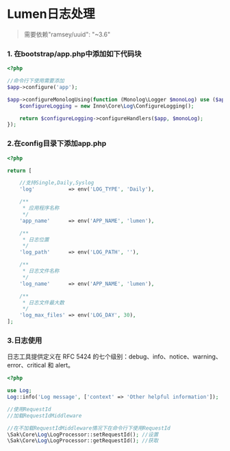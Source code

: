 # Lumen日志处理

> 需要依赖"ramsey/uuid": "~3.6"

### 1. 在bootstrap/app.php中添加如下代码块
``` php
<?php

//命令行下使用需要添加
$app->configure('app');

$app->configureMonologUsing(function (Monolog\Logger $monoLog) use ($app) {
    $configureLogging = new Inno\Core\Log\ConfigureLogging();

    return $configureLogging->configureHandlers($app, $monoLog);
});
```

### 2.在config目录下添加app.php
``` php
<?php

return [

    //支持Single,Daily,Syslog
    'log'           => env('LOG_TYPE', 'Daily'),

    /**
     * 应用程序名称
     */
    'app_name'      => env('APP_NAME', 'lumen'),

    /**
     * 日志位置
     */
    'log_path'      => env('LOG_PATH', ''),

    /**
     * 日志文件名称
     */
    'log_name'      => env('APP_NAME', 'lumen'),

    /**
     * 日志文件最大数
     */
    'log_max_files' => env('LOG_DAY', 30),
];
```

### 3.日志使用
日志工具提供定义在 RFC 5424 的七个级别：debug、info、notice、warning、error、critical 和 alert。
```php
<?php

use Log;
Log::info('Log message', ['context' => 'Other helpful information']);

//使用RequestId
//加载RequestIdMiddleware

//在不加载RequestIdMiddleware情况下在命令行下使用RequestId
\Sak\Core\Log\LogProcessor::setRequestId(); //设置
\Sak\Core\Log\LogProcessor::getRequestId(); //获取
```
